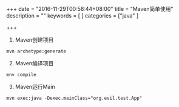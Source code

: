 +++
date = "2016-11-29T00:58:44+08:00"
title = "Maven简单使用"
description = ""
keywords = [
]
categories = ["java"
]

+++

1. Maven创建项目

```
mvn archetype:generate
```

2. Maven编译项目

```
mnv compile
``` 

3. Maven运行Main

```
mvn exec:java -Dexec.mainClass="org.evil.test.App"
```

